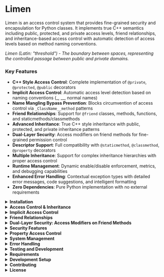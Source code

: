 # Limen

Limen is an access control system that provides fine-grained security and encapsulation for Python classes. It implements true C++ semantics including public, protected, and private access levels, friend relationships, and inheritance-based access control with automatic detection of access levels based on method naming conventions.

*Limen (Latin: "threshold") - The boundary between spaces, representing the controlled passage between public and private domains.*

### Key Features

- **C++ Style Access Control**: Complete implementation of `@private`, `@protected`, `@public` decorators
- **Implicit Access Control**: Automatic access level detection based on naming conventions (_, __, normal names)
- **Name Mangling Bypass Prevention**: Blocks circumvention of access control via `_ClassName__method` patterns
- **Friend Relationships**: Support for `@friend` classes, methods, functions, and staticmethods/classmethods
- **Advanced Inheritance**: True C++ style inheritance with public, protected, and private inheritance patterns
- **Dual-Layer Security**: Access modifiers on friend methods for fine-grained permission control
- **Descriptor Support**: Full compatibility with `@staticmethod`, `@classmethod`, `@property` decorators
- **Multiple Inheritance**: Support for complex inheritance hierarchies with proper access control
- **Runtime Management**: Dynamic enable/disable enforcement, metrics, and debugging capabilities
- **Enhanced Error Handling**: Contextual exception types with detailed error messages, code suggestions, and intelligent formatting
- **Zero Dependencies**: Pure Python implementation with no external requirements

<details>
<summary><strong>Installation</strong></summary>

## Installation

### From PyPI (Recommended)
```bash
pip install pylimen
```

### From Source
```bash
git clone https://github.com/Ma1achy/Limen.git
cd Limen
pip install -e .
```

</details>

<details>
<summary><strong>Access Control & Inheritance</strong></summary>

## Access Control & Inheritance

Limen provides comprehensive access control through explicit decorators and C++ style inheritance semantics with public, protected, and private inheritance types.

### Basic Access Control Decorators

#### @private - Same Class Only

Private methods are only accessible within the same class where they're defined.

```python
from limen import private, protected, public, friend

class Base:
    @private
    def _private_method(self):
        return "private"
    
    @public
    def public_method(self):
        # Works - same class access
        return self._private_method()

obj = Base()
obj.public_method()  # Works - public access
# obj._private_method()  # PermissionDeniedError - private access
```

#### @protected - Inheritance Hierarchy

Protected methods are accessible within the same class and its subclasses.

```python
class Base:
    @protected
    def _protected_method(self):
        return "protected"

class Derived(Base):
    def foo(self):
        # Works - derived class can access protected members
        return self._protected_method()

obj = Derived()
obj.foo()  # Works - calls protected method internally
# obj._protected_method()  # PermissionDeniedError - external access blocked
```

#### @public - Universal Access

Public methods are accessible from anywhere (default Python behavior, useful for explicit documentation).

```python
class Base:
    @public
    def get_data(self):
        return "data"
    
    @public
    def check_status(self):
        return "ok"

obj = Base()
obj.get_data()      # Works from anywhere
obj.check_status()  # Works from anywhere
```

### C++ Style Inheritance Control

Apply inheritance decorators to modify access levels of inherited members according to C++ semantics.

#### Public Inheritance (Default)

Standard Python inheritance behavior where access levels are preserved:

```python
class Base:
    def public_method(self):              # Implicit @public
        return "public"
    
    def _protected_method(self):          # Implicit @protected
        return "protected"
    
    def __private_method(self):           # Implicit @private
        return "private"

class Derived(Base):
    def test_access(self):
        # Can access public and protected members from base
        public_data = self.public_method()       # Inherited as public
        protected_data = self._protected_method() # Inherited as protected
        
        # Cannot access private members from base
        # private_data = self.__private_method()  # PermissionDeniedError
        
        return f"{public_data}, {protected_data}"

obj = Derived()
result = obj.test_access()          # Works internally
external_public = obj.public_method()  # Works externally - public access
# external_protected = obj._protected_method()  # PermissionDeniedError - protected
```

#### Protected Inheritance

Protected inheritance converts public members to protected, following C++ semantics:

```python
class Base:
    def public_method(self):             # Implicit @public
        return "public"
    
    def _protected_method(self):         # Implicit @protected
        return "protected"
    
    @private
    def _private_method(self):           # Explicit @private
        return "private"

@protected(Base)  # Protected inheritance - applies implicit control to Base
class Derived(Base):
    def operation(self):
        # Can access all inherited members internally
        public_data = self.public_method()       # Now protected due to inheritance
        protected_data = self._protected_method() # Remains protected
        # Cannot access private members
        # secret = self._private_method()        # PermissionDeniedError
        return f"{public_data}, {protected_data}"

obj = Derived()
result = obj.operation()       # Works internally

# External access - all methods are now protected due to inheritance
# obj.public_method()          # PermissionDeniedError - public became protected
# obj._protected_method()      # PermissionDeniedError - protected remains protected
```

#### Private Inheritance

Private inheritance makes all inherited members private to the derived class:

```python
class Base:
    def public_method(self):             # Implicit @public
        return "public"
    
    def _protected_method(self):         # Implicit @protected
        return "protected"

@private(Base)  # Private inheritance
class Derived(Base):
    def operation(self):
        # Can access inherited members internally
        public_data = self.public_method()    # Now private due to inheritance
        protected_data = self._protected_method() # Now private due to inheritance
        return f"{public_data}, {protected_data}"
    
    def public_interface(self):
        # Expose functionality through controlled interface
        return self.operation()

obj = Derived()
result = obj.public_interface()       # Works - controlled access

# External access blocked - all inherited methods are now private
# obj.public_method()                 # PermissionDeniedError - public became private
# obj._protected_method()             # PermissionDeniedError - protected became private
```

#### Inheritance Summary

| Inheritance Type | Public Members | Protected Members | Private Members |
|------------------|----------------|-------------------|-----------------|
| **Public** (default) | Remain public | Remain protected | Remain private (inaccessible) |
| **Protected** `@protected(Base)` | Become protected | Remain protected | Remain private (inaccessible) |
| **Private** `@private(Base)` | Become private | Become private | Remain private (inaccessible) |

### Multiple Inheritance with Access Control

Apply inheritance decorators to multiple base classes for complex access patterns:

```python
class BaseA:
    def method_a(self):                 # Implicit @public
        return "a"
    
    def _helper_a(self):                # Implicit @protected
        return "helper a"

class BaseB:
    def method_b(self):                 # Implicit @public
        return "b"
    
    def _helper_b(self):                # Implicit @protected
        return "helper b"

# Multiple inheritance with different access patterns
@protected(BaseA)                      # Only BaseA gets protected inheritance
@private(BaseB)                        # Only BaseB gets private inheritance
class Derived(BaseA, BaseB):
    def operation(self):
        # BaseA methods - protected due to inheritance
        a_method = self.method_a()       # Now protected
        a_helper = self._helper_a()      # Still protected
        
        # BaseB methods - private due to inheritance
        b_method = self.method_b()       # Now private
        b_helper = self._helper_b()      # Now private
        
        return f"{a_method}, {a_helper}, {b_method}, {b_helper}"
    
    def public_interface(self):
        return self.operation()

obj = Derived()
result = obj.public_interface()       # Works - controlled access

# External access follows inheritance rules
# obj.method_a()                      # PermissionDeniedError - protected inheritance
# obj.method_b()                      # PermissionDeniedError - private inheritance
```

### Friend Relationships with Inheritance

Friend relationships are preserved across inheritance patterns:

```python
class Target:
    def _protected_method(self):        # Implicit @protected
        return "protected"

@friend(Target)
class Helper:
    def access_target(self, target):
        # Friend can access protected members
        return target._protected_method()

# Protected inheritance preserves friend relationships
@protected(Target)
class Derived(Target):
    def internal_operation(self):
        return self._protected_method()     # Works internally

helper = Helper()
derived_obj = Derived()

# Friend access works even with inheritance
result = helper.access_target(derived_obj)  # Works - friend relationship preserved

# Regular external access blocked
# derived_obj._protected_method()           # PermissionDeniedError - protected access
```

\n</details><details>\n<summary><strong>Implicit Access Control</strong></summary>## Implicit Access Control

Limen provides automatic access level detection based on Python naming conventions. When inheritance decorators are applied, methods are automatically wrapped with appropriate access control based on their names.

### Naming Convention Rules

- **Normal names** (e.g., `method_name`) → `@public`
- **Single underscore prefix** (e.g., `_method_name`) → `@protected`
- **Double underscore prefix** (e.g., `__method_name`) → `@private`

### Automatic Application with Inheritance Decorators

When you use inheritance decorators like `@protected(BaseClass)`, implicit access control is automatically applied to both the base class and derived class:

```python
class Base:
    def public_method(self):               # Automatically treated as @public
        return "public"
    
    def _protected_method(self):           # Automatically treated as @protected
        return "protected"
    
    def __private_method(self):            # Automatically treated as @private
        return "private"
    
    @public                                # Explicit decorator overrides implicit
    def _explicitly_public(self):
        return "explicit public"

# Inheritance decorator applies implicit access control to Base
@protected(Base)
class Derived(Base):
    def test_access(self):
        # Can access all inherited methods internally
        public_data = self.public_method()       # Inherited public method
        protected_data = self._protected_method() # Inherited protected method
        explicit_data = self._explicitly_public() # Explicit override
        return f"{public_data}, {protected_data}, {explicit_data}"

obj = Derived()

# Internal access works
result = obj.test_access()  # Works - internal access

# External access controlled by inheritance rules
# Protected inheritance converts public methods to protected
obj.public_method()         # PermissionDeniedError - public became protected
obj._protected_method()     # PermissionDeniedError - protected method
obj._explicitly_public()   # PermissionDeniedError - explicit public became protected
```

### Manual Application

You can also manually apply implicit access control without inheritance:

```python
from limen.utils.implicit import apply_implicit_access_control

class Base:
    def public_method(self):
        return "public"
    
    def _protected_method(self):
        return "protected"
    
    def __private_method(self):
        return "private"

# Manually apply implicit access control
apply_implicit_access_control(Base)

obj = Base()
obj.public_method()      # Works - public access
# obj._protected_method()  # PermissionDeniedError - protected access
# obj.__private_method()   # PermissionDeniedError - private access (name mangled)
```

### Explicit Override of Implicit Rules

Explicit decorators always take precedence over implicit naming conventions:

```python
class Base:
    @private                               # Explicit private
    def normal_name_but_private(self):     # Normal name, but explicitly private
        return "private despite normal name"
    
    @public                                # Explicit public
    def _underscore_but_public(self):      # Underscore name, but explicitly public
        return "public despite underscore"

@protected(Base)  # Apply implicit control
class Derived(Base):
    pass

obj = Derived()

# Explicit decorators override naming conventions
# obj.normal_name_but_private()    # PermissionDeniedError - explicitly private
obj._underscore_but_public()       # PermissionDeniedError - but protected inheritance affects it
```

\n</details><details>\n<summary><strong>Friend Relationships</strong></summary>## Friend Relationships

Friend classes and functions can access private and protected members of target classes, providing controlled access across class boundaries.

### Friend Classes

Friend classes can access private and protected members of the target class.

```python
class Target:
    @private
    def _private_method(self):
        return "private"
    
    @protected
    def _protected_method(self):
        return "protected"

@friend(Target)
class FriendA:
    def access_target(self, target):
        # Friend can access private methods
        private_data = target._private_method()
        protected_data = target._protected_method()
        return f"{private_data}, {protected_data}"

@friend(Target)
class FriendB:
    def inspect_target(self, target):
        # Multiple classes can be friends
        return target._protected_method()

# Usage
target = Target()
friend_a = FriendA()
friend_b = FriendB()

friend_a.access_target(target)   # Friend access works
friend_b.inspect_target(target)  # Multiple friends work

# Regular class cannot access private members
class Regular:
    def try_access(self, target):
        # PermissionDeniedError - not a friend
        return target._protected_method()
```

### Friend Functions

Friend functions are standalone functions that can access private and protected members.

```python
class Target:
    @private
    def _private_method(self):
        return "private"
    
    @protected
    def _protected_method(self):
        return "protected"

@friend(Target)
def friend_function_a(target):
    """Friend function for processing"""
    private_data = target._private_method()
    return f"Processed: {private_data}"

@friend(Target)
def friend_function_b(target):
    """Friend function for analysis"""
    protected_data = target._protected_method()
    return f"Analyzed: {protected_data}"

def regular_function(target):
    """Regular function - no friend access"""
    # PermissionDeniedError - cannot access private methods
    return target._private_method()

# Usage
target = Target()

friend_function_a(target)   # Friend function works
friend_function_b(target)   # Another friend function works
# regular_function(target)  # PermissionDeniedError
```

### Friend Descriptors

Friend relationships work with all Python descriptor types: staticmethod, classmethod, and property.

```python
class Target:
    def __init__(self, value):
        self._value = value
    
    @private
    def _private_method(self):
        return "private"
    
    @private
    @property
    def private_property(self):
        return self._value

class Helper:
    # Friend staticmethod
    @friend(Target)
    @staticmethod
    def static_helper(target):
        return target._private_method()
    
    # Friend classmethod
    @friend(Target)
    @classmethod
    def class_helper(cls, target):
        return target._private_method()
    
    # Friend instance method accessing property
    @friend(Target)
    def access_property(self, target):
        return target.private_property

target = Target("secret")
result1 = Helper.static_helper(target)    # Works
result2 = Helper.class_helper(target)     # Works
helper = Helper()
result3 = helper.access_property(target)  # Works
```

\n</details><details>\n<summary><strong>Dual-Layer Security: Access Modifiers on Friend Methods</strong></summary>## Dual-Layer Security: Access Modifiers on Friend Methods

**Advanced Feature**: Apply access modifiers to friend methods themselves for fine-grained control.

```python
class Target:
    @private
    def _private_method(self):
        return "private"

class Helper:
    # Public friend method - anyone can call it
    @public
    @friend(Target)
    def public_access(self, target):
        return target._private_method()
    
    # Protected friend method - only inheritance can use it
    @protected
    @friend(Target)
    def protected_access(self, target):
        return target._private_method()
    
    # Private friend method - only internal use
    @private
    @friend(Target)
    def private_access(self, target):
        return target._private_method()
    
    def internal_operation(self, target):
        # Can use private friend method internally
        return self.private_access(target)

class DerivedHelper(Helper):
    def inherited_operation(self, target):
        # Can use protected friend method via inheritance
        return self.protected_access(target)

# Usage
target = Target()
helper = Helper()
derived = DerivedHelper()

# Public friend method works for everyone
helper.public_access(target)

# Protected friend method works via inheritance
derived.inherited_operation(target)

# Private friend method works via internal access
helper.internal_operation(target)

# Direct access to protected/private friend methods blocked
# helper.protected_access(target)  # PermissionDeniedError
# helper.private_access(target)    # PermissionDeniedError
```

### Staticmethod and Classmethod with Access Modifiers

```python
class Target:
    @private
    def _private_method(self):
        return "private"

class Helper:
    # Protected friend staticmethod
    @protected
    @friend(Target)
    @staticmethod
    def protected_static_helper(target):
        return target._private_method()
    
    # Private friend classmethod
    @private
    @friend(Target)
    @classmethod
    def private_class_helper(cls, target):
        return target._private_method()
    
    @classmethod
    def internal_class_operation(cls, target):
        # Can use private classmethod internally
        return cls.private_class_helper(target)

class DerivedHelper(Helper):
    @classmethod
    def use_protected_static(cls, target):
        # Can use protected staticmethod via inheritance
        return cls.protected_static_helper(target)

target = Target()
helper = Helper()
derived = DerivedHelper()

# Protected staticmethod works via inheritance
derived.use_protected_static(target)

# Private classmethod works via internal access
helper.internal_class_operation(target)

# Direct access blocked
# Helper.protected_static_helper(target)  # PermissionDeniedError
# Helper.private_class_helper(target)     # PermissionDeniedError
```

\n</details><details>\n<summary><strong>Security Features</strong></summary>## Security Features

### Name Mangling Bypass Prevention

**Critical Security Feature**: Limen prevents bypassing access control through Python's name mangling mechanism using multiple protection layers.

Python automatically converts private methods like `__private_method` to `_ClassName__private_method`. Without protection, external code could bypass access control by directly accessing the mangled name:

#### Protection for Implicit Private Methods

```python
class SecureClass:
    def __private_method(self):
        return "secret data"
    
    def public_access(self):
        return self.__private_method()  # Legitimate internal access

# Apply implicit access control (detects __ methods as private)
from limen.utils.implicit import apply_implicit_access_control
apply_implicit_access_control(SecureClass)

obj = SecureClass()

# Internal access works
result = obj.public_access()  # "secret data"

# Direct access blocked (AttributeError)
# obj.__private_method()  # AttributeError: no attribute '__private_method'

# Name mangling bypass blocked (PermissionDeniedError)  
# obj._SecureClass__private_method()  # PermissionDeniedError: Access denied to private method
```

#### Protection for Explicit @private Decorators

Explicit `@private` decorators also prevent name mangling bypasses through descriptor-level access control:

```python
from limen import private

class SecureClass:
    @private
    def __private_method(self):
        return "secret data"
    
    @private  
    def regular_private(self):
        return "also secret"
    
    def public_access(self):
        return f"{self.__private_method()}, {self.regular_private()}"

obj = SecureClass()

# Internal access works
result = obj.public_access()  # "secret data, also secret"

# Direct access blocked (PermissionDeniedError)
# obj.regular_private()  # PermissionDeniedError: Access denied to private method

# Name mangling bypass blocked (PermissionDeniedError) 
# obj._SecureClass__private_method()  # PermissionDeniedError: Access denied to private method

# Manual mangling attempts fail (AttributeError)
# obj._SecureClass__regular_private()  # AttributeError: no such attribute
```

**How It Works:**
- **Explicit decorators**: Descriptor-level access control validates every method call regardless of access path
- **Implicit detection**: Custom `__getattribute__` protection intercepts mangled name access for `__` methods  
- **Dual protection**: Methods can be protected by both mechanisms simultaneously
- **Friend preservation**: Authorized friends can still access via any legitimate method

**Friend Access Still Works:**
```python
class DataStore:
    def __private_data(self):
        return "sensitive"
    
    @private
    def __explicit_private(self):
        return "explicit sensitive"

@friend(DataStore)
class AuthorizedProcessor:
    def process(self, store):
        # Friend can access via mangled name when authorized (both types)
        implicit = store._DataStore__private_data()
        explicit = store._DataStore__explicit_private()
        return f"{implicit}, {explicit}"

apply_implicit_access_control(DataStore)

store = DataStore()
processor = AuthorizedProcessor()
result = processor.process(store)  # Works - friend access allowed

# Unauthorized access still blocked for both
class UnauthorizedClass:
    def hack(self, store):
        return store._DataStore__private_data()  # PermissionDeniedError

unauthorized = UnauthorizedClass()
# unauthorized.hack(store)  # PermissionDeniedError: Access denied
```

This security feature ensures that Limen's access control cannot be circumvented through Python's name mangling, providing true encapsulation and security for your private methods.

\n</details><details>\n<summary><strong>Property Access Control</strong></summary>## Property Access Control

Control getter and setter access independently with sophisticated property decorators.

### Basic Property Control

```python
class Base:
    def __init__(self, name, value):
        self._name = name
        self._value = value
    
    @protected
    @property
    def value(self):
        """Protected getter - accessible in inheritance"""
        return self._value
    
    @value.setter
    @private
    def value(self, new_value):
        """Private setter - only same class"""
        if new_value > 0:
            self._value = new_value
    
    def update_value(self, amount):
        # Private setter works within same class
        self.value = self._value + amount
    
    @public
    @property
    def name(self):
        """Public getter"""
        return self._name

class Derived(Base):
    def check_value(self):
        # Can read value (protected getter)
        return f"Value: {self.value}"
    
    def try_modify_value(self, new_value):
        # Cannot use private setter
        # self.value = new_value  # PermissionDeniedError
        pass

obj1 = Base("item1", 100)
obj2 = Derived("item2", 200)

# Public property access
print(obj1.name)

# Protected property access via inheritance
print(obj2.check_value())

# Internal value modification
obj1.update_value(50)

# External access to protected property
# print(obj1.value)  # PermissionDeniedError
```

### Friend Access to Properties

```python
class Target:
    def __init__(self, value):
        self._value = value
    
    @private
    @property
    def private_property(self):
        return self._value

@friend(Target)
class Friend:
    def access_property(self, target):
        # Friend can access private property
        value = target.private_property
        return f"Accessed: {value}"

target = Target("secret")
friend = Friend()
result = friend.access_property(target)  # Works
```

\n</details><details>\n<summary><strong>System Management</strong></summary>## System Management

### Runtime Control

```python
from limen import (
    enable_enforcement, 
    disable_enforcement, 
    is_enforcement_enabled,
    get_access_control_system
)

class Base:
    @private
    def _private_method(self):
        return "private"

obj = Base()

# Normal enforcement
try:
    obj._private_method()  # PermissionDeniedError
except PermissionDeniedError:
    print("Access blocked")

# Disable enforcement (useful for testing)
disable_enforcement()
result = obj._private_method()  # Now works
print(f"Access allowed: {result}")

# Re-enable enforcement
enable_enforcement()
# obj.secret_method()  # PermissionDeniedError again

# Check enforcement status
print(f"Enforcement enabled: {is_enforcement_enabled()}")
```

### System Metrics and Debugging

```python
from limen.system import get_access_control_system

# Get system instance for advanced operations
access_control = get_access_control_system()

# Check enforcement status
print(f"Enforcement enabled: {access_control.enforcement_enabled}")

# Get friendship relationships count
friendship_manager = access_control._friendship_manager
print(f"Total friend relationships: {friendship_manager.get_friends_count()}")
print(f"Classes with friends: {friendship_manager.get_relationships_count()}")

# Reset system state (useful for testing)
from limen import reset_system
reset_system()
```

\n</details><details>\n<summary><strong>Error Handling</strong></summary>## Error Handling

Limen provides comprehensive, contextual exception types with enhanced error messages that include actual code suggestions and detailed explanations.

### Exception Types

```python
from limen.exceptions import (
    LimenError,                  # Base exception for all Limen errors
    PermissionDeniedError,       # Access denied to private/protected members
    DecoratorConflictError,      # Conflicting access level decorators
    DecoratorUsageError,         # Incorrect decorator usage
)
```

#### LimenError
Base exception class for all Limen access control errors. All other Limen exceptions inherit from this.

#### PermissionDeniedError
Raised when attempting to access private or protected members from unauthorized contexts.

```python
class SecureClass:
    @private
    def secret_method(self):
        return "secret"

try:
    obj = SecureClass()
    obj.secret_method()  # Unauthorized access
except PermissionDeniedError as e:
    print(f"Access denied: {e}")
    # Output: Access denied to private method secret_method
```

#### DecoratorConflictError
Raised when conflicting access level decorators are applied to the same method. Provides enhanced error messages with actual code suggestions and function body extraction.

```python
# This will raise an error during class creation
try:
    class ConflictClass:
        @private
        @protected  # Conflicting access levels
        def conflicted_method(self, data: str) -> str:
            return f"processing {data}"
except DecoratorConflictError as e:
    print(f"Decorator conflict: {e}")
    # Enhanced output shows:
    # Conflicting access level decorators on conflicted_method(): 
    # already has @private, cannot apply @protected.
    # Did you mean:
    # @protected
    # def conflicted_method(self, data: str) -> str:
    #     return f"processing {data}"
    # ?
```

#### DecoratorUsageError  
Raised when decorators are used incorrectly (wrong context, invalid syntax, etc.). Provides contextual suggestions based on the specific misuse.

```python
# Invalid decorator usage examples:

# 1. Module-level function (not allowed)
try:
    @private  # Cannot use on module-level function
    def module_function():
        pass
except DecoratorUsageError as e:
    print(f"Invalid usage: {e}")
    # Output: @private cannot be applied to module-level functions. 
    # Access control decorators can only be used on class methods.
    # Did you mean to put this function inside a class?

# 2. Bare class decoration (missing inheritance target)
try:
    @private  # Missing class argument
    class MyClass:
        pass
except DecoratorUsageError as e:
    print(f"Invalid usage: {e}")
    # Output: @private cannot be applied to a class without specifying a class to inherit from.
    # Did you mean: @private(BaseClass) ?

# 3. Duplicate decorator application
try:
    class DuplicateClass:
        @private
        @private  # Applied twice
        def duplicate_method(self):
            return "data"
except DecoratorConflictError as e:
    print(f"Duplicate decorator: {e}")
    # Output: @private was applied to duplicate_method() more than once!
    # Did you mean:
    # @private
    # def duplicate_method(self):
    #     return "data"
    # ?
```

### Enhanced Error Messages

Limen's error system provides contextual, helpful error messages that include:

- **Actual function signatures** with type annotations
- **Real function body content** (not just "pass")
- **Specific suggestions** for fixing the error
- **Contextual help** based on the type of mistake

```python
# Example with complex method signature
class ExampleClass:
    @property
    @private
    @protected  # Conflict error
    def complex_property(self) -> Dict[str, int]:
        return {"count": 42, "status": 1}

# Error message will show:
# Conflicting access level decorators on complex_property: 
# already has @private, cannot apply @protected.
# Did you mean:
# @property
# @protected  
# def complex_property(self) -> Dict[str, int]:
#     return {"count": 42, "status": 1}
# ?
```

### Property vs Method Formatting

Error messages intelligently format target names based on the member type:
- **Methods**: Show with parentheses `method_name()`
- **Properties**: Show without parentheses `property_name`

```python
# Property error (no parentheses)
class MyClass:
    @property
    @private
    @private  # Duplicate
    def my_prop(self):
        return "value"
# Error: @private was applied to my_prop more than once!

# Method error (with parentheses)  
class MyClass:
    @private
    @private  # Duplicate
    def my_method(self):
        return "value"
# Error: @private was applied to my_method() more than once!
```

### Error System Architecture

Limen's error system is built with a modular, maintainable architecture:

- **`method_utils.py`**: Method introspection utilities
  - `MethodInspector`: Extracts method types, arguments, and decorators with type hints
  - `FunctionBodyExtractor`: Extracts actual function implementation code  
  - `TargetFormatter`: Formats method names appropriately (with/without parentheses)

- **`message_generators.py`**: Contextual message generation
  - `MessageGenerator`: Creates detailed, helpful error messages with code suggestions
  - Handles different error scenarios with specific, actionable advice

- **`limen_errors.py`**: Clean, focused exception classes
  - Each exception focuses on its core responsibility
  - Uses composition for shared functionality
  - Easy to extend and maintain

This modular design ensures that error messages are consistent, helpful, and maintainable as the system grows.

\n</details><details>\n<summary><strong>Testing and Development</strong></summary>## Testing and Development

### Testing with Enforcement Control

```python
import unittest
from limen import disable_enforcement, enable_enforcement

class TestSecureClass(unittest.TestCase):
    def setUp(self):
        # Disable enforcement for easier testing
        disable_enforcement()
    
    def tearDown(self):
        # Re-enable enforcement
        enable_enforcement()
    
    def test_private_method_access(self):
        class TestClass:
            @private
            def _secret(self):
                return "secret"
        
        obj = TestClass()
        # This works because enforcement is disabled
        result = obj._secret()
        self.assertEqual(result, "secret")

# Or use context manager approach
from limen.system import get_access_control_system

def test_with_disabled_enforcement():
    access_control = get_access_control_system()
    original_state = access_control.enforcement_enabled
    
    try:
        access_control.enforcement_enabled = False
        # Test code here with enforcement disabled
        pass
    finally:
        access_control.enforcement_enabled = original_state
```

### Debugging Friend Relationships

```python
from limen.system import get_access_control_system

class TargetClass:
    @private
    def secret(self):
        return "secret"

@friend(TargetClass)
class FriendClass:
    pass

# Debug friendship relationships
access_control = get_access_control_system()
friendship_manager = access_control._friendship_manager

print(f"Total friends: {friendship_manager.get_friends_count()}")
print(f"Classes with friends: {friendship_manager.get_relationships_count()}")

# Check if specific friendship exists
is_friend = friendship_manager.is_friend(TargetClass, FriendClass)
print(f"FriendClass is friend of TargetClass: {is_friend}")
```

\n</details><details>\n<summary><strong>Requirements</strong></summary>## Requirements

- **Python 3.12+**
- **No external dependencies** for core functionality
- **Optional development dependencies** for testing and development

\n</details><details>\n<summary><strong>Development Setup</strong></summary>## Development Setup

### Clone and Setup

```bash
git clone https://github.com/Ma1achy/Limen.git
cd Limen
pip install -e .[dev]
```

### Run Tests

```bash
# Run all tests
pytest

# Run with coverage
pytest --cov=limen

# Run specific test categories
pytest -m access_control      # Access control tests
pytest -m friend_methods      # Friend relationship tests
pytest -m inheritance         # Inheritance tests
pytest -m edge_cases          # Edge cases and boundary tests
```

### Development Commands

```bash
# Format code
black limen/ tests/

# Type checking
mypy limen/

# Lint code
flake8 limen/ tests/
```

\n</details><details>\n<summary><strong>Contributing</strong></summary>## Contributing

Contributions are welcome! Please feel free to submit pull requests, report bugs, or suggest features.

### Development Guidelines

1. **Add tests** for new features
2. **Update documentation** for API changes
3. **Follow code style** (Black formatting, type hints)
4. **Ensure compatibility** with Python 3.8+

\n</details><details>\n<summary><strong>License</strong></summary>## LicenseMIT License - see [LICENSE](LICENSE) file for details.</details>